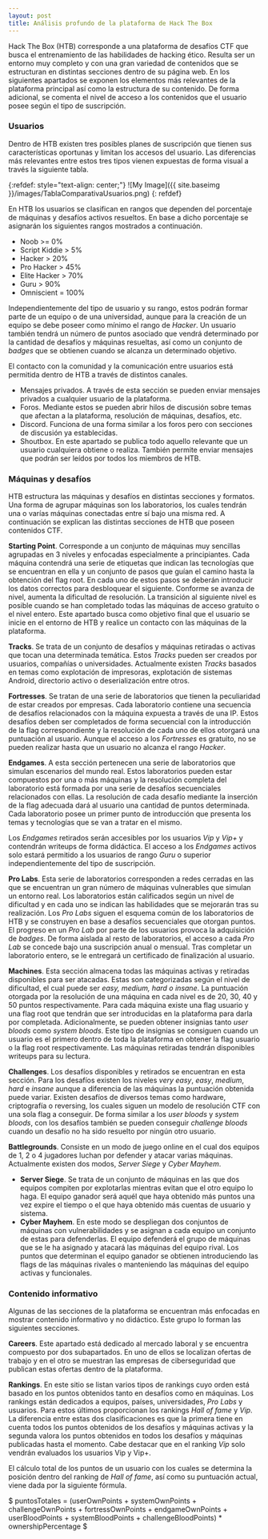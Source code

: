 ```yaml
---
layout: post
title: Análisis profundo de la plataforma de Hack The Box
---
```


Hack The Box (HTB) corresponde a una plataforma de desafíos CTF que busca el entrenamiento de las habilidades de hacking ético. Resulta ser un entorno muy completo y con una gran variedad de contenidos que se estructuran en distintas secciones dentro de su página web. En los siguientes apartados se exponen los elementos más relevantes de la plataforma principal así como la estructura de su contenido. De forma adicional, se comenta el nivel de acceso a los contenidos que el usuario posee según el tipo de suscripción.

### Usuarios 

Dentro de HTB existen tres posibles planes de suscripción que tienen sus características oportunas y limitan los accesos del usuario. Las diferencias más relevantes entre estos tres tipos vienen expuestas de forma visual a través la siguiente tabla. 

{:refdef: style="text-align: center;"}
![My Image]({{ site.baseimg }}/images/TablaComparativaUsuarios.png)
{: refdef}

En HTB los usuarios se clasifican en rangos que dependen del porcentaje de máquinas y desafíos activos resueltos. En base a dicho porcentaje se asignarán los siguientes rangos mostrados a continuación.

  - Noob >= 0%
  - Script Kiddie > 5%
  - Hacker > 20%
  - Pro Hacker > 45%
  - Elite Hacker > 70%
  - Guru > 90%
  - Omniscient = 100%

Independientemente del tipo de usuario y su rango, estos podrán formar parte de un equipo o de una universidad, aunque para la creación de un equipo se debe poseer como mínimo el rango de *Hacker*. Un usuario también tendrá un número de puntos asociado que vendrá determinado por la cantidad de desafíos y máquinas resueltas, así como un conjunto de *badges* que se obtienen cuando se alcanza un determinado objetivo.

El contacto con la comunidad y la comunicación entre usuarios está permitida dentro de HTB a través de distintos canales.

  - Mensajes privados. A través de esta sección se pueden enviar mensajes privados a cualquier usuario de la plataforma. 
  - Foros. Mediante estos se pueden abrir hilos de discusión sobre temas que afectan a la plataforma, resolución de máquinas, desafíos, etc.
  - Discord. Funciona de una forma similar a los foros pero con secciones de discusión ya establecidas.
  - Shoutbox. En este apartado se publica todo aquello relevante que un usuario cualquiera obtiene o realiza. También permite enviar mensajes que podrán ser leídos por todos los miembros de HTB.


### Máquinas y desafíos

HTB estructura las máquinas y desafíos en distintas secciones y formatos. Una forma de agrupar máquinas son los laboratorios, los cuales tendrán una o varías máquinas conectadas entre sí bajo una misma red. A continuación se explican las distintas secciones de HTB que poseen contenidos CTF.

**Starting Point**. Corresponde a un conjunto de máquinas muy sencillas agrupadas en 3 niveles y enfocadas especialmente a principiantes. Cada máquina contendrá una serie de etiquetas que indican las tecnologías que se encuentran en ella y un conjunto de pasos que guían el camino hasta la obtención del flag root. En cada uno de estos pasos se deberán introducir los datos correctos para desbloquear el siguiente. Conforme se avanza de nivel, aumenta la dificultad de resolución. La transición al siguiente nivel es posible cuando se han completado todas las máquinas de acceso gratuito o el nivel entero. Este apartado busca como objetivo final que el usuario se inicie en el entorno de HTB y realice un contacto con las máquinas de la plataforma. 

**Tracks**. Se trata de un conjunto de desafíos y máquinas retiradas o activas que tocan una determinada temática. Estos *Tracks* pueden ser creados por usuarios, compañías o universidades. Actualmente existen *Tracks* basados en temas como explotación de impresoras, explotación de sistemas Android, directorio activo o deserialización entre otros.

**Fortresses**. Se tratan de una serie de laboratorios que tienen la peculiaridad de estar creados por empresas. Cada laboratorio contiene una secuencia de desafíos relacionados con la máquina expuesta a través de una IP. Estos desafíos deben ser completados de forma secuencial con la introducción de la flag correspondiente y la resolución de cada uno de ellos otorgará una puntuación al usuario. Aunque el acceso a los *Fortresses* es gratuito, no se pueden realizar hasta que un usuario no alcanza el rango *Hacker*.

**Endgames**. A esta sección pertenecen una serie de laboratorios que simulan escenarios del mundo real. Estos laboratorios pueden estar compuestos por una o más máquinas y la resolución completa del laboratorio está formada por una serie de desafíos secuenciales relacionados con ellas. La resolución de cada desafío mediante la inserción de la flag adecuada dará al usuario una cantidad de puntos determinada. Cada laboratorio posee un primer punto de introducción que presenta los temas y tecnologías que se van a tratar en el mismo.

Los *Endgames* retirados serán accesibles por los usuarios *Vip* y *Vip+* y contendrán writeups de forma didáctica. El acceso a los *Endgames* activos solo estará permitido a los usuarios de rango *Guru* o superior independientemente del tipo de suscripción.

**Pro Labs**. Esta serie de laboratorios corresponden a redes cerradas en las que se encuentran un gran número de máquinas vulnerables que simulan un entorno real. Los laboratorios están calificados según un nivel de dificultad y en cada uno se indican las habilidades que se mejorarán tras su realización. Los *Pro Labs* siguen el esquema común de los laboratorios de HTB y se construyen en base a desafíos secuenciales que otorgan puntos. El progreso en un *Pro Lab* por parte de los usuarios provoca la adquisición de *badges*. De forma aislada al resto de laboratorios, el acceso a cada *Pro Lab* se concede bajo una suscripción anual o mensual. Tras completar un laboratorio entero, se le entregará un certificado de finalización al usuario.

**Machines**. Esta sección almacena todas las máquinas activas y retiradas disponibles para ser atacadas. Estas son categorizadas según el nivel de dificultad, el cual puede ser *easy, medium, hard o insane*. La puntuación otorgada por la resolución de una máquina en cada nivel es de 20, 30, 40 y 50 puntos respectivamente. Para cada máquina existe una flag usuario y una flag root que tendrán que ser introducidas en la plataforma para darla por completada. Adicionalmente, se pueden obtener insignias tanto *user bloods* como *system bloods*. Este tipo de insignias se consiguen cuando un usuario es el primero dentro de toda la plataforma en obtener la flag usuario o la flag root respectivamente. Las máquinas retiradas tendrán disponibles writeups para su lectura.

**Challenges**. Los desafíos disponibles y retirados se encuentran en esta sección. Para los desafíos existen los niveles *very easy*, *easy*, *medium*, *hard* e *insane* aunque a diferencia de las máquinas la puntuación obtenida puede variar. Existen desafíos de diversos temas como hardware, criptografía o reversing, los cuales siguen un modelo de resolución CTF con una sola flag a conseguir. De forma similar a los *user bloods* y *system bloods*, con los desafíos también se pueden conseguir *challenge bloods* cuando un desafío no ha sido resuelto por ningún otro usuario.

**Battlegrounds**. Consiste en un modo de juego online en el cual dos equipos de 1, 2 o 4 jugadores luchan por defender y atacar varias máquinas. Actualmente existen dos modos, *Server Siege* y *Cyber Mayhem*.

  - **Server Siege**. Se trata de un conjunto de máquinas en las que dos equipos compiten por explotarlas mientras evitan que el otro equipo lo haga. El equipo ganador será aquél que haya obtenido más puntos una vez expire el tiempo o el que haya obtenido más cuentas de usuario y sistema.
  - **Cyber Mayhem**. En este modo se despliegan dos conjuntos de máquinas con vulnerabilidades y se asignan a cada equipo un conjunto de estas para defenderlas. El equipo defenderá el grupo de máquinas que se le ha asignado y atacará las máquinas del equipo rival. Los puntos que determinan el equipo ganador se obtienen introduciendo las flags de las máquinas rivales o manteniendo las máquinas del equipo activas y funcionales.

### Contenido informativo

Algunas de las secciones de la plataforma se encuentran más enfocadas en mostrar contenido informativo y no didáctico. Este grupo lo forman las siguientes secciones.

**Careers**. Este apartado está dedicado al mercado laboral y se encuentra compuesto por dos subapartados. En uno de ellos se localizan ofertas de trabajo y en el otro se muestran las empresas de ciberseguridad que publican estas ofertas dentro de la plataforma.

**Rankings**. En este sitio se listan varios tipos de rankings cuyo orden está basado en los puntos obtenidos tanto en desafíos como en máquinas. Los rankings están dedicados a equipos, países, universidades, *Pro Labs* y usuarios. Para estos últimos proporcionan los rankings *Hall of fame* y *Vip*. La diferencia entre estas dos clasificaciones es que la primera tiene en cuenta todos los puntos obtenidos de los desafíos y máquinas activas y la segunda valora los puntos obtenidos en todos los desafíos y máquinas publicadas hasta el momento. Cabe destacar que en el ranking *Vip* solo vendrán evaluados los usuarios Vip y Vip+.

El cálculo total de los puntos de un usuario con los cuales se determina la posición dentro del ranking de *Hall of fame*, así como su puntuación actual, viene dada por la siguiente fórmula.

$ puntosTotales = (userOwnPoints + systemOwnPoints + challengeOwnPoints + fortressOwnPoints + endgameOwnPoints + userBloodPoints + systemBloodPoints + challengeBloodPoints) * ownershipPercentage $
